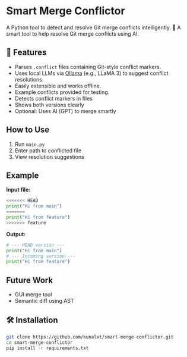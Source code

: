 # Smart Merge Conflictor

A Python tool to detect and resolve Git merge conflicts intelligently.
🔀 A smart tool to help resolve Git merge conflicts using AI.


## 🚀 Features

- Parses `.conflict` files containing Git-style conflict markers.
- Uses local LLMs via [Ollama](https://ollama.com/) (e.g., LLaMA 3) to suggest conflict resolutions.
- Easily extensible and works offline.
- Example conflicts provided for testing.
- Detects conflict markers in files
- Shows both versions clearly
- Optional: Uses AI (GPT) to merge smartly

## How to Use
1. Run `main.py`
2. Enter path to conflicted file
3. View resolution suggestions

## Example

**Input file:**
```python
<<<<<<< HEAD
print("Hi from main")
=======
print("Hi from feature")
>>>>>>> feature
```

**Output:**
```python
# --- HEAD version ---
print("Hi from main")
# --- Incoming version ---
print("Hi from feature")
```

## Future Work
- GUI merge tool
- Semantic diff using AST





## 🛠️ Installation

```bash
git clone https://github.com/kunalxt/smart-merge-conflictor.git
cd smart-merge-conflictor
pip install -r requirements.txt
